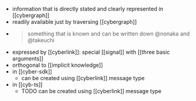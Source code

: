 - information that is directly stated and clearly represented in [[cybergraph]]
- readily available just by traversing [[cybergraph]]
- > something that is known and can be written down @nonaka and @takeuchi
- expressed by [[cyberlink]]: special [[signal]] with [[three basic arguments]]
- orthogonal to [[implicit knowledge]]
- in [[cyber-sdk]]
	- can be created using [[cyberlink]] message type
- in [[cyb-ts]]
	- TODO can be created using [[cyberlink]] message type